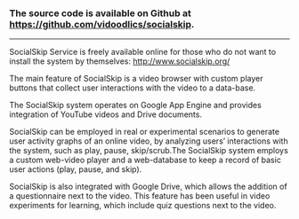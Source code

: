 ### The source code is available on Github at https://github.com/vidoodlics/socialskip. ###


---



SocialSkip Service is freely available online for those who do not want to install the system by themselves: http://www.socialskip.org/

The main feature of SocialSkip is a video browser with custom player buttons that collect user interactions with the video to a data-base.

The SocialSkip system operates on Google App Engine and provides integration of YouTube videos and Drive documents.

SocialSkip can be employed in real or experimental scenarios to generate user activity graphs of an online video, by analyzing users’ interactions with the system, such as play, pause, skip/scrub.The SocialSkip system employs a custom web-video player and a web-database to keep a record of basic user actions (play, pause, and skip).

SocialSkip is also integrated with Google Drive, which allows the addition of a questionnaire next to the video. This feature has been useful in video experiments for learning, which include quiz questions next to the video.